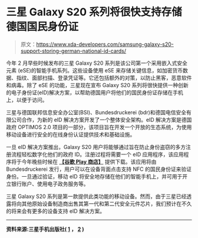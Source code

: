 # 三星 Galaxy S20 系列将很快支持存储德国国民身份证

> 原文：<https://www.xda-developers.com/samsung-galaxy-s20-support-storing-german-national-id-cards/>

今年 2 月早些时候发布的三星 Galaxy S20 系列是该公司第一个采用嵌入式安全元素 (eSE)的智能手机系列。这些设备使用 eSE 来存储关键信息，如加密货币数据、指纹、面部扫描、登录凭证等。它还包括额外的对策，以防止黑客，恶意软件和病毒。除了 eSE 的功能，三星现在宣布 Galaxy S20 系列将很快提供一种创新的电子身份证(eID)解决方案，以帮助德国用户将他们的国民身份证存储在手机上，以便于访问。

三星与德国联邦信息安全办公室(BSI)、Bundesdruckerei (bdr)和德国电信安全有限公司合作，为新的 eID 解决方案开发了一个整体安全架构。eID 解决方案是德国政府 OPTIMOS 2.0 项目的一部分，该项目旨在开发一个开放的生态系统，为使用移动设备进行安全的在线身份认证提供技术和基础设施。

一旦 eID 解决方案推出，Galaxy S20 用户将能够通过旨在防止身份盗窃的多方注册流程轻松数字化他们的政府 ID。注册过程将需要一个 eID 应用程序，该应用程序将于今年晚些时候在 **[【谷歌 Play 商店】](https://www.xda-developers.com/tag/google-play-store/)** 提供下载。该应用将由 Bundesdruckerei 发行，用户可以在设备背面点击支持 NFC 的国民身份证来验证身份。一旦通过验证，移动 eID 将安全地存储在他们的智能手机上，并可用于开立银行账户、使用电子政务服务等。

三星 Galaxy S20 系列是第一款提供此类功能的移动设备。然而，由于三星已经透露将向其他原始设备制造商出售其第一代和第二代安全元件芯片，我们预计在不久的将来会有更多的设备支持 eID 解决方案。

* * *

**资料来源:三星手机出版社( [1](http://www.samsungmobilepress.com/pressreleases/samsung-bsi-bundesdruckerei-and-t-systems-partner-to-bring-national-id-to-your-smartphone) ， [2](http://www.samsungmobilepress.com/featurestories/how-samsung-is-replacing-id-documents-with-galaxy-s20) )**